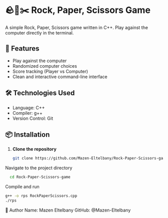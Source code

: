 # 🪨📄✂️ Rock, Paper, Scissors Game

A simple Rock, Paper, Scissors game written in C++. Play against the computer directly in the terminal.

## 🚀 Features

- Play against the computer
- Randomized computer choices
- Score tracking (Player vs Computer)
- Clean and interactive command-line interface

## 🛠️ Technologies Used

- Language: C++
- Compiler: g++
- Version Control: Git

## 📦 Installation

1. **Clone the repository**
   ```bash
   git clone https://github.com/Mazen-Eltelbany/Rock-Paper-Scissors-game.git

Navigate to the project directory
```bash
  cd Rock-Paper-Scissors-game
```
Compile and run
```bash
g++ -o rps RockPaperScissors.cpp
./rps
```
👤 Author
Name: Mazen Eltelbany
GitHub: @Mazen-Eltelbany
